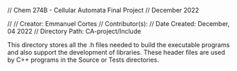 // Chem 274B - Cellular Automata Final Project
// December 2022 

//
// Creator: Emmanuel Cortes
// Contributor(s): 
// Date Created: December, 04 2022
// Directory Path: CA-project/Include

This directory stores all the .h files needed to build the executable
programs and also support the development of libraries. These header files are 
used by C++ programs in the Source or Tests directories.
